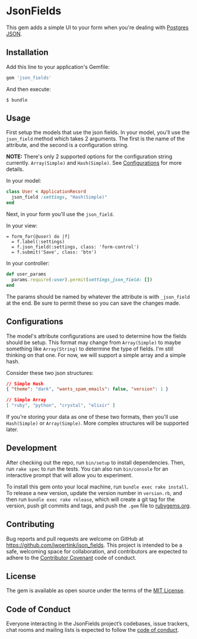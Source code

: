 # JsonFields

This gem adds a simple UI to your form when you're dealing with [Postgres JSON](https://www.postgresql.org/docs/9.6/static/datatype-json.html). 


## Installation

Add this line to your application's Gemfile:

```ruby
gem 'json_fields'
```

And then execute:

    $ bundle


## Usage

First setup the models that use the json fields. In your model, you'll use the `json_field` method which takes 2 arguments. 
The first is the name of the attribute, and the second is a configuration string. 

**NOTE:** There's only 2 supported options for the configuration string currently. `Array(Simple)` and `Hash(Simple)`. See [Configurations](#configurations) for more details.

In your model:
```ruby
class User < ApplicationRecord
  json_field :settings, "Hash(Simple)"
end
```

Next, in your form you'll use the `json_field`.

In your view:
```
= form_for(@user) do |f|
  = f.label(:settings)
  = f.json_field(:settings, class: 'form-control')
  = f.submit('Save', class: 'btn')
```

In your controller:
```ruby
def user_params
  params.require(:user).permit(settings_json_field: [])
end
```

The params should be named by whatever the attribute is with `_json_field` at the end. Be sure to permit these so you can save the changes made.

## Configurations

The model's attribute configurations are used to determine how the fields should be setup. This format may change from `Array(Simple)` to maybe something like `Array(String)` to determine the type of fields. I'm still thinking on that one. For now, we will support a simple array and a simple hash.

Consider these two json structures:

```json
// Simple Hash
{ "theme": "dark", "wants_spam_emails": false, "version": 1 }

// Simple Array
[ "ruby", "python", "crystal", "elixir" ]
```

If you're storing your data as one of these two formats, then you'll use `Hash(Simple)` or `Array(Simple)`. More complex structures will be supported later. 


## Development

After checking out the repo, run `bin/setup` to install dependencies. Then, run `rake spec` to run the tests. You can also run `bin/console` for an interactive prompt that will allow you to experiment.

To install this gem onto your local machine, run `bundle exec rake install`. To release a new version, update the version number in `version.rb`, and then run `bundle exec rake release`, which will create a git tag for the version, push git commits and tags, and push the `.gem` file to [rubygems.org](https://rubygems.org).

## Contributing

Bug reports and pull requests are welcome on GitHub at https://github.com/jwoertink/json_fields. This project is intended to be a safe, welcoming space for collaboration, and contributors are expected to adhere to the [Contributor Covenant](http://contributor-covenant.org) code of conduct.

## License

The gem is available as open source under the terms of the [MIT License](http://opensource.org/licenses/MIT).

## Code of Conduct

Everyone interacting in the JsonFields project’s codebases, issue trackers, chat rooms and mailing lists is expected to follow the [code of conduct](https://github.com/jwoertink/json_fields/blob/master/CODE_OF_CONDUCT.md).
